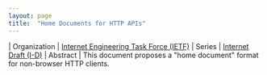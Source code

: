 ```yaml
---
layout: page
title:  "Home Documents for HTTP APIs"
---
```


| Organization | [Internet Engineering Task Force (IETF)](..)
| Series | [Internet Draft (I-D)](..)
| Abstract | This document proposes a "home document" format for non-browser HTTP clients.